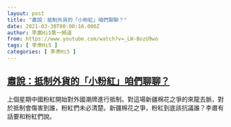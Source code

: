 ```yaml
---
layout: post
title: "肅說：抵制外貨的「小粉紅」咱們聊聊？"
date: 2021-03-30T00:00:16.000Z
author: 李肅Hi5第一頻道
from: https://www.youtube.com/watch?v=_LW-BozU9wo
tags: [ 李肃Hi5 ]
categories: [ 李肃Hi5 ]
---
```

<!--1617062416000-->
[肅說：抵制外貨的「小粉紅」咱們聊聊？](https://www.youtube.com/watch?v=_LW-BozU9wo)
------

<div>
上個星期中國粉紅開始對外國潮牌進行抵制。對這場新疆棉花之爭的來龍去脈，對於抵制會傷害到誰，粉紅們未必清楚。新疆棉花之爭，粉紅到底該抗議誰？李肅有話要和粉紅們說。
</div>
